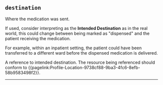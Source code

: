## `destination`

Where the medication was sent.

If used, consider interpreting as the **Intended Destination** as in the real world, this could change between being marked as "dispensed" and the patient receiving the medication.

For example, within an inpatient setting, the patient could have been transferred to a different ward before the dispensed medication is delivered.

A reference to intended destination. The resource being referenced should conform to {{pagelink:Profile-Location-9738cf88-9ba3-4fc6-8efb-58b9583498f2}}.

---
